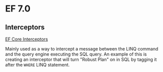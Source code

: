 # EF 7.0

## Interceptors
[EF Core Interceptors](https://learn.microsoft.com/en-us/ef/core/logging-events-diagnostics/interceptors)

Mainly used as a way to intercept a message between the LINQ command and the query engine executing the SQL query. An example of this is creating an interceptor that will turn "Robust Plan" on in SQL by tagging it after the `WHERE` LINQ statement.
